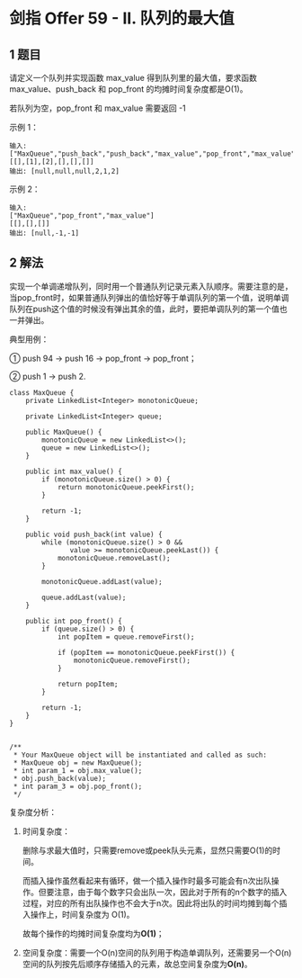 # 剑指 Offer 59 - II. 队列的最大值

## 1 题目

请定义一个队列并实现函数 max_value 得到队列里的最大值，要求函数max_value、push_back 和 pop_front 的均摊时间复杂度都是O(1)。

若队列为空，pop_front 和 max_value 需要返回 -1

示例 1：

```
输入: 
["MaxQueue","push_back","push_back","max_value","pop_front","max_value"]
[[],[1],[2],[],[],[]]
输出: [null,null,null,2,1,2]
```

示例 2：

```
输入: 
["MaxQueue","pop_front","max_value"]
[[],[],[]]
输出: [null,-1,-1]
```

## 2 解法

实现一个单调递增队列，同时用一个普通队列记录元素入队顺序。需要注意的是，当pop_front时，如果普通队列弹出的值恰好等于单调队列的第一个值，说明单调队列在push这个值的时候没有弹出其余的值，此时，要把单调队列的第一个值也一并弹出。

典型用例：

① push 94 -> push 16 -> pop_front -> pop_front；

② push 1 -> push 2.

```
class MaxQueue {
    private LinkedList<Integer> monotonicQueue;
    
    private LinkedList<Integer> queue;

    public MaxQueue() {
        monotonicQueue = new LinkedList<>();
        queue = new LinkedList<>();
    }
    
    public int max_value() {
        if (monotonicQueue.size() > 0) {
            return monotonicQueue.peekFirst();
        }
        
        return -1;
    }
    
    public void push_back(int value) {
        while (monotonicQueue.size() > 0 && 
        	   value >= monotonicQueue.peekLast()) {
            monotonicQueue.removeLast();
        }

        monotonicQueue.addLast(value);
        
        queue.addLast(value);
    }
    
    public int pop_front() {
        if (queue.size() > 0) {
            int popItem = queue.removeFirst();

            if (popItem == monotonicQueue.peekFirst()) {
                monotonicQueue.removeFirst();
            }

            return popItem;
        } 
        
        return -1;
    }
}


/**
 * Your MaxQueue object will be instantiated and called as such:
 * MaxQueue obj = new MaxQueue();
 * int param_1 = obj.max_value();
 * obj.push_back(value);
 * int param_3 = obj.pop_front();
 */
```

复杂度分析：

1. 时间复杂度：

   删除与求最大值时，只需要remove或peek队头元素，显然只需要O(1)的时间。

   而插入操作虽然看起来有循环，做一个插入操作时最多可能会有n次出队操作。但要注意，由于每个数字只会出队一次，因此对于所有的n个数字的插入过程，对应的所有出队操作也不会大于n次。因此将出队的时间均摊到每个插入操作上，时间复杂度为 O(1)。

   故每个操作的均摊时间复杂度均为**O(1)**；

2. 空间复杂度：需要一个O(n)空间的队列用于构造单调队列，还需要另一个O(n)空间的队列按先后顺序存储插入的元素，故总空间复杂度为**O(n)**。

